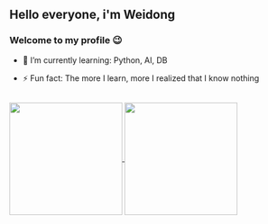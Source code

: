 ## Hello everyone, i'm Weidong
### Welcome to my profile 😉


- 🌱 I’m currently learning: Python, AI, DB

- ⚡ Fun fact: The more I learn, more I realized that I know nothing
##



<a href="https://github.com/weidong-liang/">
  <img height=200 align="center" src="https://github-readme-stats.vercel.app/api?username=weidong-liang&show_icons=true&theme=ocean_dark&card_width=200" />
</a>
<a href="https://github.com/weidong-liang/">
  <img height=200 align="center" src="https://github-readme-stats.vercel.app/api/top-langs?username=weidong-liang&theme=ocean_dark&layout=compact&langs_count=8&card_width=200" />
</a>

